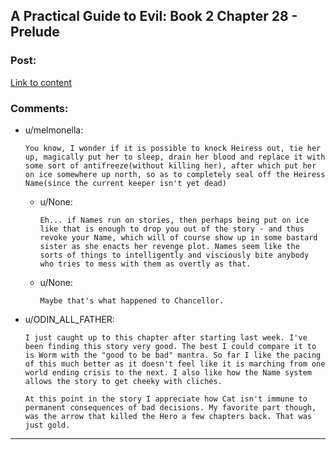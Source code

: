 ## A Practical Guide to Evil: Book 2 Chapter 28 - Prelude

### Post:

[Link to content](https://practicalguidetoevil.wordpress.com/2016/06/22/chapter-28-prelude/)

### Comments:

- u/melmonella:
  ```
  You know, I wonder if it is possible to knock Heiress out, tie her up, magically put her to sleep, drain her blood and replace it with some sort of antifreeze(without killing her), after which put her on ice somewhere up north, so as to completely seal off the Heiress Name(since the current keeper isn't yet dead)
  ```

  - u/None:
    ```
    Eh... if Names run on stories, then perhaps being put on ice like that is enough to drop you out of the story - and thus revoke your Name, which will of course show up in some bastard sister as she enacts her revenge plot. Names seem like the sorts of things to intelligently and visciously bite anybody who tries to mess with them as overtly as that.
    ```

  - u/None:
    ```
    Maybe that's what happened to Chancellor.
    ```

- u/ODIN_ALL_FATHER:
  ```
  I just caught up to this chapter after starting last week. I've been finding this story very good. The best I could compare it to is Worm with the "good to be bad" mantra. So far I like the pacing of this much better as it doesn't feel like it is marching from one world ending crisis to the next. I also like how the Name system allows the story to get cheeky with clichés. 

  At this point in the story I appreciate how Cat isn't immune to permanent consequences of bad decisions. My favorite part though, was the arrow that killed the Hero a few chapters back. That was just gold.
  ```

---

